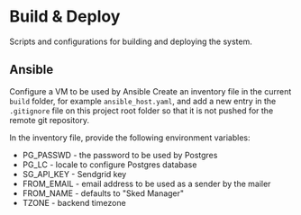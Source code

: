 # Build & Deploy

Scripts and configurations for building and deploying the system.

## Ansible

Configure a VM to be used by Ansible
Create an inventory file in the current `build` folder, for example
`ansible_host.yaml`, and add a new entry in the `.gitignore` file on this
project root folder so that it is not pushed for the remote git repository.

In the inventory file, provide the following environment variables:

- PG_PASSWD - the password to be used by Postgres
- PG_LC - locale to configure Postgres database
- SG_API_KEY - Sendgrid key
- FROM_EMAIL - email address to be used as a sender by the mailer
- FROM_NAME - defaults to "Sked Manager"
- TZONE - backend timezone
